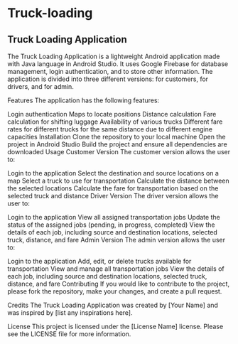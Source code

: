 # Truck-loading
## Truck Loading Application
The Truck Loading Application is a lightweight Android application made with Java language in Android Studio. It uses Google Firebase for database management, login authentication, and to store other information. The application is divided into three different versions: for customers, for drivers, and for admin.

Features
The application has the following features:

Login authentication
Maps to locate positions
Distance calculation
Fare calculation for shifting luggage
Availability of various trucks
Different fare rates for different trucks for the same distance due to different engine capacities
Installation
Clone the repository to your local machine
Open the project in Android Studio
Build the project and ensure all dependencies are downloaded
Usage
Customer Version
The customer version allows the user to:

Login to the application
Select the destination and source locations on a map
Select a truck to use for transportation
Calculate the distance between the selected locations
Calculate the fare for transportation based on the selected truck and distance
Driver Version
The driver version allows the user to:

Login to the application
View all assigned transportation jobs
Update the status of the assigned jobs (pending, in progress, completed)
View the details of each job, including source and destination locations, selected truck, distance, and fare
Admin Version
The admin version allows the user to:

Login to the application
Add, edit, or delete trucks available for transportation
View and manage all transportation jobs
View the details of each job, including source and destination locations, selected truck, distance, and fare
Contributing
If you would like to contribute to the project, please fork the repository, make your changes, and create a pull request.

Credits
The Truck Loading Application was created by [Your Name] and was inspired by [list any inspirations here].

License
This project is licensed under the [License Name] license. Please see the LICENSE file for more information.






